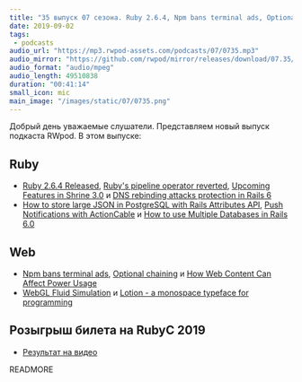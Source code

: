 ```yaml
---
title: "35 выпуск 07 сезона. Ruby 2.6.4, Npm bans terminal ads, Optional chaining, WebGL Fluid Simulation, Lotion и прочее"
date: 2019-09-02
tags:
 - podcasts
audio_url: "https://mp3.rwpod-assets.com/podcasts/07/0735.mp3"
audio_mirror: "https://github.com/rwpod/mirror/releases/download/07.35/0735.mp3"
audio_format: "audio/mpeg"
audio_length: 49510838
duration: "00:41:14"
small_icon: mic
main_image: "/images/static/07/0735.png"
---
```


Добрый день уважаемые слушатели. Представляем новый выпуск подкаста RWpod. В этом выпуске:

## Ruby

 - [Ruby 2.6.4 Released](https://www.ruby-lang.org/en/news/2019/08/28/ruby-2-6-4-released/), [Ruby's pipeline operator reverted](https://github.com/ruby/ruby/commit/2ed68d0ff9a932efbc4393c869534040dec8f647), [Upcoming Features in Shrine 3.0](https://twin.github.io/upcoming-features-in-shrine-3-0/) и [DNS rebinding attacks protection in Rails 6](https://prathamesh.tech/2019/09/02/dns-rebinding-attacks-protection-in-rails-6/)
 - [How to store large JSON in PostgreSQL with Rails Attributes API](https://jetrockets.pro/blog/how-to-store-large-json-in-postgresql-with-rails-attributes-api), [Push Notifications with ActionCable](https://www.driftingruby.com/episodes/push-notifications-with-actioncable) и [How to use Multiple Databases in Rails 6.0](https://gorails.com/episodes/rails-6-multiple-databases)

## Web

 - [Npm bans terminal ads](https://www.zdnet.com/article/npm-bans-terminal-ads/), [Optional chaining](https://v8.dev/features/optional-chaining) и [How Web Content Can Affect Power Usage](https://webkit.org/blog/8970/how-web-content-can-affect-power-usage/)
 - [WebGL Fluid Simulation](https://paveldogreat.github.io/WebGL-Fluid-Simulation/) и [Lotion - a monospace typeface for programming](https://font.nina.coffee/)

## Розыгрыш билета на RubyC 2019

  - [Результат на видео](https://take.ms/ZZXCq)

READMORE
